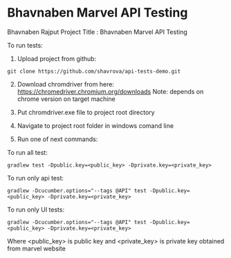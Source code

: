 # Bhavnaben Marvel API Testing

Bhavnaben Rajput 
Project Title :  Bhavnaben Marvel API Testing

To run tests:

1. Upload project from github:
```
git clone https://github.com/shavrova/api-tests-demo.git
```
2. Download chromdriver from here:
https://chromedriver.chromium.org/downloads
Note: depends on chrome version on target machine

3. Put chromdriver.exe file to project root directory

4. Navigate to project root folder in windows comand line

5. Run one of next commands:

To run all test:
```
gradlew test -Dpublic.key=<public_key> -Dprivate.key=<private_key>

```
To run only api test:
```
gradlew -Dcucumber.options="--tags @API" test -Dpublic.key=<public_key> -Dprivate.key=<private_key>

```
To run only UI tests:
```
gradlew -Dcucumber.options="--tags @API" test -Dpublic.key=<public_key> -Dprivate.key=<private_key>

```
Where <public_key> is public key and <private_key> is private key obtained from marvel website
